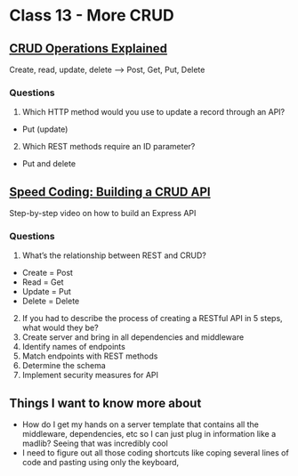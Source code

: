# Class 13 - More CRUD

## [CRUD Operations Explained](https://medium.com/geekculture/crud-operations-explained-2a44096e9c88)
Create, read, update, delete --> Post, Get, Put, Delete

### Questions

1. Which HTTP method would you use to update a record through an API?
- Put (update)
2. Which REST methods require an ID parameter?
- Put and delete

## [Speed Coding: Building a CRUD API](https://www.youtube.com/watch?v=EzNcBhSv1Wo)
Step-by-step video on how to build an Express API

### Questions

1. What’s the relationship between REST and CRUD?
- Create = Post
- Read = Get
- Update = Put
- Delete = Delete
2. If you had to describe the process of creating a RESTful API in 5 steps, what would they be?
1. Create server and bring in all dependencies and middleware
2. Identify names of endpoints
3. Match endpoints with REST methods
4. Determine the schema
5. Implement security measures for API

## Things I want to know more about
- How do I get my hands on a server template that contains all the middleware, dependencies, etc so I can just plug in information like a madlib? Seeing that was incredibly cool
- I need to figure out all those coding shortcuts like coping several lines of code and pasting using only the keyboard, 